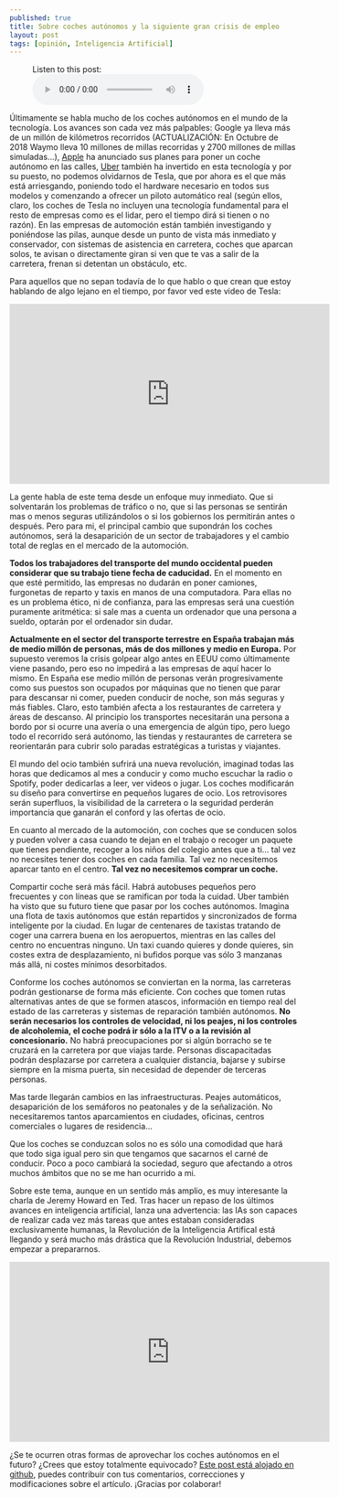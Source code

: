 ```yaml
---
published: true
title: Sobre coches autónomos y la siguiente gran crisis de empleo
layout: post
tags: [opinión, Inteligencia Artificial]
---
```


<figure class="audio-version">
  <figcaption>Listen to this post:</figcaption>
  <audio controls src="/public/media/sobre_coches.mp3">
    <a href="/public/media/sobre_coches.mp3"> Download audio </a>
  </audio>
</figure>

Últimamente se habla mucho de los coches autónomos en el mundo de la tecnología. Los avances son cada vez más palpables: Google ya lleva más de un millón de kilómetros recorridos (ACTUALIZACIÓN: En Octubre de 2018 Waymo lleva 10 millones de millas recorridas y 2700 millones de millas simuladas...), [Apple](http://iphone.appleinsider.com/articles/15/10/19/electric-motorcycle-startup-shutters-after-losing-top-talent-to-apple) ha anunciado sus planes para poner un coche autónomo en las calles, [Uber](http://www.theguardian.com/technology/2015/feb/03/are-driverless-cars-the-future-of-uber) también ha invertido en esta tecnología y por su puesto, no podemos olvidarnos de Tesla, que por ahora es el que más está arriesgando, poniendo todo el hardware necesario en todos sus modelos y comenzando a ofrecer un piloto automático real (según ellos, claro, los coches de Tesla no incluyen una tecnología fundamental para el resto de empresas como es el lidar, pero el tiempo dirá si tienen o no razón). En las empresas de automoción están también investigando y poniéndose las pilas, aunque desde un punto de vista más inmediato y conservador, con sistemas de asistencia en carretera, coches que aparcan solos, te avisan o directamente giran si ven que te vas a salir de la carretera, frenan si detentan un obstáculo, etc.

Para aquellos que no sepan todavía de lo que hablo o que crean que estoy hablando de algo lejano en el tiempo, por favor ved este video de Tesla:

<iframe width="560" height="315" src="https://www.youtube-nocookie.com/embed/O-xbDK3-5ew?rel=0" frameborder="0" allowfullscreen></iframe>

La gente habla de este tema desde un enfoque muy inmediato. Que si solventarán los problemas de tráfico o no, que si las personas se sentirán mas o menos seguras utilizándolos o si los gobiernos los permitirán antes o después. Pero para mi, el principal cambio que supondrán los coches autónomos, será la desaparición de un sector de trabajadores y el cambio total de reglas en el mercado de la automoción.

**Todos los trabajadores del transporte del mundo occidental pueden considerar que su trabajo tiene fecha de caducidad.** En el momento en que esté permitido, las empresas no dudarán en poner camiones, furgonetas de reparto y taxis en manos de una computadora. Para ellas no es un problema ético, ni de confianza, para las empresas será una cuestión puramente aritmética: si sale mas a cuenta un ordenador que una persona a sueldo, optarán por el ordenador sin dudar.

**Actualmente en el sector del transporte terrestre en España trabajan más de medio millón de personas, más de dos millones y medio en Europa.** Por supuesto veremos la crisis golpear algo antes en EEUU como últimamente viene pasando, pero eso no impedirá a las empresas de aquí hacer lo mismo. En España ese medio millón de personas verán progresivamente como sus puestos son ocupados por máquinas que no tienen que parar para descansar ni comer, pueden conducir de noche, son más seguras y más fiables. Claro, esto también afecta a los restaurantes de carretera y áreas de descanso. Al principio los transportes necesitarán una persona a bordo por si ocurre una avería o una emergencia de algún tipo, pero luego todo el recorrido será autónomo, las tiendas y restaurantes de carretera se reorientarán para cubrir solo paradas estratégicas a turistas y viajantes.

El mundo del ocio también sufrirá una nueva revolución, imaginad todas las horas que dedicamos al mes a conducir y como mucho escuchar la radio o Spotify, poder dedicarlas a leer, ver videos o jugar. Los coches modificarán su diseño para convertirse en pequeños lugares de ocio. Los retrovisores serán superfluos, la visibilidad de la carretera o la seguridad perderán importancia que ganarán el conford y las ofertas de ocio.

En cuanto al mercado de la automoción, con coches que se conducen solos y pueden volver a casa cuando te dejan en el trabajo o recoger un paquete que tienes pendiente, recoger a los niños del colegio antes que a ti... tal vez no necesites tener dos coches en cada familia. Tal vez no necesitemos aparcar tanto en el centro. **Tal vez no necesitemos comprar un coche.**

Compartir coche será más fácil. Habrá autobuses pequeños pero frecuentes y con líneas que se ramifican por toda la cuidad. Uber también ha visto que su futuro tiene que pasar por los coches autónomos. Imagina una flota de taxis autónomos que están repartidos y sincronizados de forma inteligente por la ciudad. En lugar de centenares de taxistas tratando de coger una carrera buena en los aeropuertos, mientras en las calles del centro no encuentras ninguno. Un taxi cuando quieres y donde quieres, sin costes extra de desplazamiento, ni bufidos porque vas sólo 3 manzanas más allá, ni costes mínimos desorbitados.

Conforme los coches autónomos se conviertan en la norma, las carreteras podrán gestionarse de forma más eficiente. Con coches que tomen rutas alternativas antes de que se formen atascos, información en tiempo real del estado de las carreteras y sistemas de reparación también autónomos. **No serán necesarios los controles de velocidad, ni los peajes, ni los controles de alcoholemia, el coche podrá ir sólo a la ITV o a la revisión al concesionario.** No habrá preocupaciones por si algún borracho se te cruzará en la carretera por que viajas tarde. Personas discapacitadas podrán desplazarse por carretera a cualquier distancia, bajarse y subirse siempre en la misma puerta, sin necesidad de depender de terceras personas.

Mas tarde llegarán cambios en las infraestructuras. Peajes automáticos, desaparición de los semáforos no peatonales y de la señalización. No necesitaremos tantos aparcamientos en ciudades, oficinas, centros comerciales o lugares de residencia...

Que los coches se conduzcan solos no es sólo una comodidad que hará que todo siga igual pero sin que tengamos que sacarnos el carné de conducir. Poco a poco cambiará la sociedad, seguro que afectando a otros muchos ámbitos que no se me han ocurrido a mi.

Sobre este tema, aunque en un sentido más amplio, es muy interesante la charla de Jeremy Howard en Ted. Tras hacer un repaso de los últimos avances en inteligencia artificial, lanza una advertencia: las IAs son capaces de realizar cada vez más tareas que antes estaban consideradas exclusivamente humanas, la Revolución de la Inteligencia Artifical está llegando y será mucho más drástica que la Revolución Industrial, debemos empezar a prepararnos.

<iframe src="https://embed-ssl.ted.com/talks/jeremy_howard_the_wonderful_and_terrifying_implications_of_computers_that_can_learn.html" width="560" height="315" frameborder="0" scrolling="no" webkitAllowFullScreen mozallowfullscreen allowFullScreen></iframe>

¿Se te ocurren otras formas de aprovechar los coches autónomos en el futuro? ¿Crees que estoy totalmente equivocado? [Este post está alojado en github](https://github.com/juanmirod/juanmirod.github.io/blob/master/_posts/2015-10-16-sobre-coches-aut-nomos-y-la-siguiente-gran-crisis-de-empleo.markdown), puedes contribuir con tus comentarios, correcciones y modificaciones sobre el artículo. ¡Gracias por colaborar!

